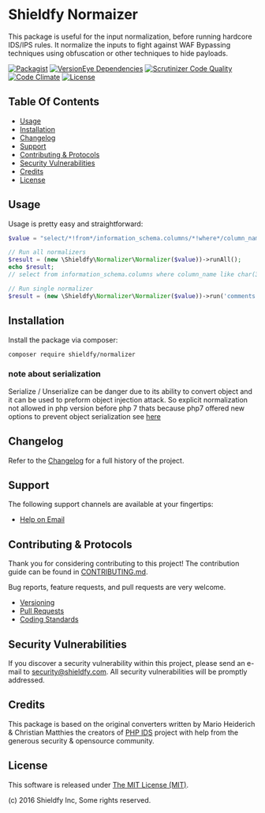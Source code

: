 # Shieldfy Normaizer

This package is useful for the input normalization, before running hardcore IDS/IPS rules. It normalize the inputs to fight against WAF Bypassing techniques using obfuscation or other techniques to hide payloads.

[![Packagist](https://img.shields.io/packagist/v/shieldfy/normalizer.svg?label=Packagist&style=flat-square)](https://packagist.org/packages/shieldfy/normalizer)
[![VersionEye Dependencies](https://img.shields.io/versioneye/d/php/shieldfy:normalizer.svg?label=Dependencies&style=flat-square)](https://www.versioneye.com/php/shieldfy:normalizer/)
[![Scrutinizer Code Quality](https://img.shields.io/scrutinizer/g/shieldfy/normalizer.svg?label=Scrutinizer&style=flat-square)](https://scrutinizer-ci.com/g/shieldfy/normalizer/)
[![Code Climate](https://img.shields.io/codeclimate/github/shieldfy/normalizer.svg?label=CodeClimate&style=flat-square)](https://codeclimate.com/github/shieldfy/normalizer)
[![License](https://img.shields.io/packagist/l/shieldfy/normalizer.svg?label=License&style=flat-square)](https://github.com/shieldfy/normalizer/blob/develop/LICENSE)


## Table Of Contents

- [Usage](#usage)
- [Installation](#installation)
- [Changelog](#changelog)
- [Support](#support)
- [Contributing & Protocols](#contributing--protocols)
- [Security Vulnerabilities](#security-vulnerabilities)
- [Credits](#credits)
- [License](#license)


## Usage

Usage is pretty easy and straightforward:

```php
$value = "select/*!from*/information_schema.columns/*!where*/column_name%20/*!like*/char(37,%20112,%2097,%20115,%20115,%2037)";

// Run all normalizers
$result = (new \Shieldfy\Normalizer\Normalizer($value))->runAll();
echo $result;
// select from information_schema.columns where column_name like char(37, 112, 97, 115, 115, 37) %pass%

// Run single normalizer
$result = (new \Shieldfy\Normalizer\Normalizer($value))->run('comments');
```


## Installation

Install the package via composer:
```shell
composer require shieldfy/normalizer
```

### note about serialization

Serialize / Unserialize can be danger due to its ability to convert object and it can be used to preform object injection attack.
So explicit normalization not allowed in php version before php 7 thats because php7 offered new options to prevent object serialization
see [here](http://php.net/unserialize)


## Changelog

Refer to the [Changelog](CHANGELOG.md) for a full history of the project.


## Support

The following support channels are available at your fingertips:

- [Help on Email](mailto:team@shieldfy.com)


## Contributing & Protocols

Thank you for considering contributing to this project! The contribution guide can be found in [CONTRIBUTING.md](CONTRIBUTING.md).

Bug reports, feature requests, and pull requests are very welcome.

- [Versioning](CONTRIBUTING.md#versioning)
- [Pull Requests](CONTRIBUTING.md#pull-requests)
- [Coding Standards](CONTRIBUTING.md#coding-standards)


## Security Vulnerabilities

If you discover a security vulnerability within this project, please send an e-mail to [security@shieldfy.com](security@shieldfy.com). All security vulnerabilities will be promptly addressed.


## Credits

This package is based on the original converters written by Mario Heiderich & Christian Matthies the creators of [PHP IDS](https://github.com/PHPIDS/PHPIDS/) project with help from the generous security & opensource community.


## License

This software is released under [The MIT License (MIT)](LICENSE).

(c) 2016 Shieldfy Inc, Some rights reserved.
